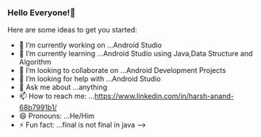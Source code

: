### Hello Everyone!👋

Here are some ideas to get you started:

- 🔭 I’m currently working on ...Android Studio
- 🌱 I’m currently learning ...Android Studio using Java,Data Structure and Algorithm 
- 👯 I’m looking to collaborate on ...Android Development Projects
- 🤔 I’m looking for help with ...Android Studio
- 💬 Ask me about ...anything
- 📫 How to reach me: ...https://www.linkedin.com/in/harsh-anand-68b7991b1/
- 😄 Pronouns: ...He/Him
- ⚡ Fun fact: ...final is not final in java
-->
